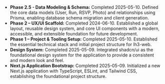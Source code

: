 - **Phase 2.5 - Data Modeling & Schema:** Completed 2025-05-10. Defined the core data models (User, Run, RSVP, Photo) and relationships using Prisma, enabling database schema migration and client generation.
- **Phase 2 – UX/UI Scaffold:** Completed 2024-06-10. Established a global layout, reusable design system, and core UI components with a modern, accessible, and extensible foundation for future development.
- **Phase 1 – Project & Tooling Setup:** Completed 2025-05-10. Established the essential technical stack and initial project structure for lh3-web.
- **Design System:** Completed 2025-05-09. Integrated shadcn/ui as the foundational design system for the application to provide a consistent and modern look and feel.
- **Next.js Application Bootstrap:** Completed 2025-05-09. Initialized a new Next.js application with TypeScript, ESLint, and Tailwind CSS, establishing the foundational project structure.
